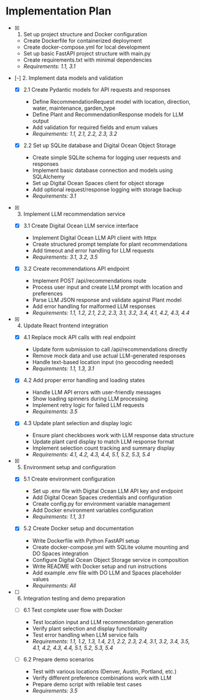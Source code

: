 # Implementation Plan

- [x] 1. Set up project structure and Docker configuration
  - Create Dockerfile for containerized deployment
  - Create docker-compose.yml for local development
  - Set up basic FastAPI project structure with main.py
  - Create requirements.txt with minimal dependencies
  - _Requirements: 1.1, 3.1_

- [-] 2. Implement data models and validation
  - [x] 2.1 Create Pydantic models for API requests and responses
    - Define RecommendationRequest model with location, direction, water, maintenance, garden_type
    - Define Plant and RecommendationResponse models for LLM output
    - Add validation for required fields and enum values
    - _Requirements: 1.1, 2.1, 2.2, 2.3, 3.2_

  - [x] 2.2 Set up SQLite database and Digital Ocean Object Storage
    - Create simple SQLite schema for logging user requests and responses
    - Implement basic database connection and models using SQLAlchemy
    - Set up Digital Ocean Spaces client for object storage
    - Add optional request/response logging with storage backup
    - _Requirements: 3.1_

- [x] 3. Implement LLM recommendation service
  - [x] 3.1 Create Digital Ocean LLM service interface
    - Implement Digital Ocean LLM API client with httpx
    - Create structured prompt template for plant recommendations
    - Add timeout and error handling for LLM requests
    - _Requirements: 3.1, 3.2, 3.5_

  - [x] 3.2 Create recommendations API endpoint
    - Implement POST /api/recommendations route
    - Process user input and create LLM prompt with location and preferences
    - Parse LLM JSON response and validate against Plant model
    - Add error handling for malformed LLM responses
    - _Requirements: 1.1, 1.2, 2.1, 2.2, 2.3, 3.1, 3.2, 3.4, 4.1, 4.2, 4.3, 4.4_

- [x] 4. Update React frontend integration
  - [x] 4.1 Replace mock API calls with real endpoint
    - Update form submission to call /api/recommendations directly
    - Remove mock data and use actual LLM-generated responses
    - Handle text-based location input (no geocoding needed)
    - _Requirements: 1.1, 1.3, 3.1_

  - [x] 4.2 Add proper error handling and loading states
    - Handle LLM API errors with user-friendly messages
    - Show loading spinners during LLM processing
    - Implement retry logic for failed LLM requests
    - _Requirements: 3.5_

  - [x] 4.3 Update plant selection and display logic
    - Ensure plant checkboxes work with LLM response data structure
    - Update plant card display to match LLM response format
    - Implement selection count tracking and summary display
    - _Requirements: 4.1, 4.2, 4.3, 4.4, 5.1, 5.2, 5.3, 5.4_

- [x] 5. Environment setup and configuration
  - [x] 5.1 Create environment configuration
    - Set up .env file with Digital Ocean LLM API key and endpoint
    - Add Digital Ocean Spaces credentials and configuration
    - Create config.py for environment variable management
    - Add Docker environment variables configuration
    - _Requirements: 1.1, 3.1_

  - [x] 5.2 Create Docker setup and documentation
    - Write Dockerfile with Python FastAPI setup
    - Create docker-compose.yml with SQLite volume mounting and DO Spaces integration
    - Configure Digital Ocean Object Storage service in composition
    - Write README with Docker setup and run instructions
    - Add example .env file with DO LLM and Spaces placeholder values
    - _Requirements: All_

- [ ] 6. Integration testing and demo preparation
  - [ ] 6.1 Test complete user flow with Docker
    - Test location input and LLM recommendation generation
    - Verify plant selection and display functionality
    - Test error handling when LLM service fails
    - _Requirements: 1.1, 1.2, 1.3, 1.4, 2.1, 2.2, 2.3, 2.4, 3.1, 3.2, 3.4, 3.5, 4.1, 4.2, 4.3, 4.4, 5.1, 5.2, 5.3, 5.4_

  - [ ] 6.2 Prepare demo scenarios
    - Test with various locations (Denver, Austin, Portland, etc.)
    - Verify different preference combinations work with LLM
    - Prepare demo script with reliable test cases
    - _Requirements: 3.5_